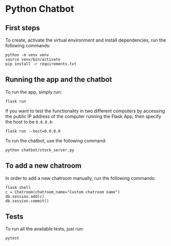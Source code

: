 # Python Chatbot

## First steps

To create, activate the virtual environment and install dependencies, run the following commands:

```
python -m venv venv
source venv/bin/activate
pip install -r requirements.txt
```

## Running the app and the chatbot

To run the app, simply run:

```
flask run
```

If you want to test the functionality in two different computers by accessing the public IP address of
the computer running the Flask App, then specify the host to be `0.0.0.0`:

```
flask run --host=0.0.0.0
```

To run the chatbot, use the following command:

```
python chatbot/stock_server.py
```

## To add a new chatroom

In order to add a new chatroom manually, run the following commands:

```
flask shell
c = Chatroom(chatroom_name="Custom chatroom name")
db.session.add(c)
db.session.commit()
```

## Tests

To run all the available tests, just run:

```
pytest
```
